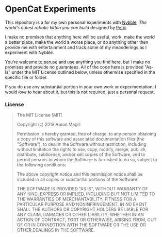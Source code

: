 # OpenCat Experiments

This repository is a for my own personal experiments with [Nybble](https://www.indiegogo.com/projects/nybble-world-s-cutest-open-source-robotic-kitten/x/19663866#/), *The world's cutest robotic kitten you can build* designed by [Petoi](https://www.petoi.com).

I make no promises that anything here will be useful, work, make the world a better place, make the world a worse place, or do anything other then provide me with entertainment and track some of my meanderings as I experiment with Nybble.

You're welcome to peruse and use anything you find here, but I make no promises and provide no guarantees. All of the code here is provided "As-Is" under the MIT License outlined below, unless otherwise specified in the specific file or folder.

If you do use any substantial portion in your own work or experimentation, I would *love* to hear about it, but this is not required, just a personal request.

### License

> The MIT License (MIT)
>
> Copyright (c) 2019 Aaron Magill
>
> Permission is hereby granted, free of charge, to any person obtaining a copy
> of this software and associated documentation files (the "Software"), to deal
> in the Software without restriction, including without limitation the rights
> to use, copy, modify, merge, publish, distribute, sublicense, and/or sell
> copies of the Software, and to permit persons to whom the Software is
> furnished to do so, subject to the following conditions:
>
> The above copyright notice and this permission notice shall be included in
> all copies or substantial portions of the Software.
>
> THE SOFTWARE IS PROVIDED "AS IS", WITHOUT WARRANTY OF ANY KIND, EXPRESS OR
> IMPLIED, INCLUDING BUT NOT LIMITED TO THE WARRANTIES OF MERCHANTABILITY,
> FITNESS FOR A PARTICULAR PURPOSE AND NONINFRINGEMENT. IN NO EVENT SHALL THE
> AUTHORS OR COPYRIGHT HOLDERS BE LIABLE FOR ANY CLAIM, DAMAGES OR OTHER
> LIABILITY, WHETHER IN AN ACTION OF CONTRACT, TORT OR OTHERWISE, ARISING FROM,
> OUT OF OR IN CONNECTION WITH THE SOFTWARE OR THE USE OR OTHER DEALINGS IN
> THE SOFTWARE.
